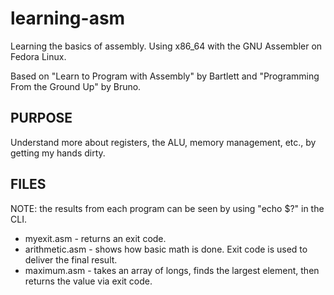 # learning-asm
Learning the basics of assembly. Using x86_64 with the GNU Assembler on Fedora Linux. 

Based on "Learn to Program with Assembly" by Bartlett and "Programming From the 
Ground Up" by Bruno.

## PURPOSE
Understand more about registers, the ALU, memory management, etc., by getting my hands dirty. 

## FILES

NOTE: the results from each program can be seen by using "echo $?" in the CLI.

* myexit.asm - returns an exit code.
* arithmetic.asm - shows how basic math is done. Exit code is used to deliver the final result.
* maximum.asm - takes an array of longs, finds the largest element, then returns the value via exit code.

